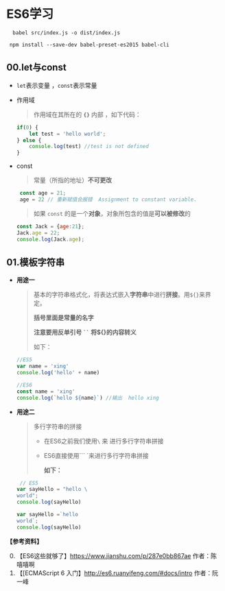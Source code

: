# ES6学习



```
  babel src/index.js -o dist/index.js
 
 npm install --save-dev babel-preset-es2015 babel-cli

```



## 00.let与const

- `let`表示变量  ，`const`表示常量

- 作用域

  > 作用域在其所在的 **`{}`** 内部 ，如下代码：

  ```javascript
  if(0) {
      let test = 'hello world';
  } else {
      console.log(test)	//test is not defined
  }
  ```

- const

  > 常量（所指的地址）**不可更改**   

  ```javascript
   const age = 21; 
   age = 22 // 重新赋值会报错  Assignment to constant variable.
  ```

  > 如果 `const` 的是一个**对象**，对象所包含的值是**可以被修改**的

  ```javascript
  const Jack = {age:21}; 
  Jack.age = 22;
  console.log(Jack.age);
  ```

  

## 01.模板字符串

- **用途一**

  > 基本的字符串格式化，将表达式嵌入**字符串**中进行**拼接**。用`${}`来界定。
  >
  > **括号里面是常量的名字**  
  >
  > **注意要用反单引号 ` `` ` 将${}的内容转义**
  >
  > 如下：

  ```javascript
  //ES5 
  var name = 'xing'
  console.log('hello' + name)
  
  //ES6
  const name = 'xing'
  console.log(`hello ${name}`) //输出  hello xing
  ```

  

- **用途二**

  > 多行字符串的拼接
  >
  > - 在ES6之前我们使用`\` 来	进行多行字符串拼接
  > - ES6直接使用``` `来进行多行字符串拼接
  >
  >   **如下：**

  ```javascript
   // ES5
  var sayHello = "hello \
  world";
  console.log(sayHello)
  
  var sayHello =`hello 
  world`;
  console.log(sayHello)
  ```

  











**【参考资料】**

0.  【ES6这些就够了】https://www.jianshu.com/p/287e0bb867ae   作者：陈嘻嘻啊
1.  【[ECMAScript 6 入门】http://es6.ruanyifeng.com/#docs/intro   作者：阮一峰